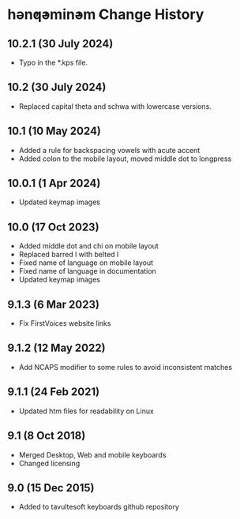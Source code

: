 hǝn̓q̓ǝmin̓ǝm̓ Change History
============================
10.2.1 (30 July 2024)
-------------------
* Typo in the *.kps file.

10.2 (30 July 2024)
-------------------
* Replaced capital theta and schwa with lowercase versions.

10.1 (10 May 2024)
-------------------
* Added a rule for backspacing vowels with acute accent
* Added colon to the mobile layout, moved middle dot to longpress

10.0.1 (1 Apr 2024)
-------------------
* Updated keymap images

10.0 (17 Oct 2023)
-------------------
* Added middle dot and chi on mobile layout
* Replaced barred l with belted l
* Fixed name of language on mobile layout
* Fixed name of language in documentation
* Updated keymap images

9.1.3 (6 Mar 2023)
-------------------
* Fix FirstVoices website links

9.1.2 (12 May 2022)
-------------------
* Add NCAPS modifier to some rules to avoid inconsistent matches

9.1.1 (24 Feb 2021)
-------------------
* Updated htm files for readability on Linux

9.1 (8 Oct 2018)
-----------------
* Merged Desktop, Web and mobile keyboards
* Changed licensing

9.0 (15 Dec 2015)
-----------------
* Added to tavultesoft keyboards github repository
